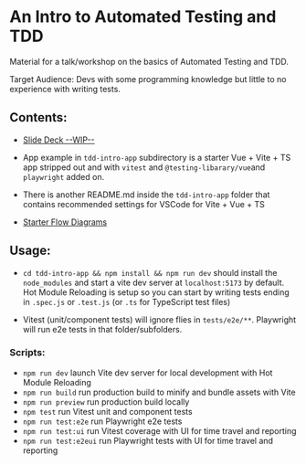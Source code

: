 # An Intro to Automated Testing and TDD

Material for a talk/workshop on the basics of Automated Testing and TDD. 

Target Audience: Devs with some programming knowledge but little to no experience with writing tests. 

## Contents:
- [Slide Deck --WIP--](https://docs.google.com/presentation/d/1Nl1GDpnnU3cIRt3uGAt7joJb5MPdyMoSirep9zRudFk/edit?usp=sharing)

- App example in `tdd-intro-app` subdirectory is a starter Vue + Vite + TS app stripped out and with `vitest` and `@testing-libarary/vue`and `playwright` added on.

- There is another README.md inside the `tdd-intro-app` folder that contains recommended settings for VSCode for Vite + Vue + TS

- [Starter Flow Diagrams](https://drive.google.com/file/d/1HTxQ2HKN4mX4pS74HaPQ8r_LvDOXRAPY/view?usp=sharing)
## Usage:
- `cd tdd-intro-app && npm install && npm run dev` should install the `node_modules` and start a vite dev server at `localhost:5173` by default. Hot Module Reloading is setup so you can start by writing tests ending in `.spec.js` or `.test.js`  (or `.ts` for TypeScript test files)

- Vitest (unit/component tests) will ignore flies in `tests/e2e/**`. Playwright will run e2e tests in that folder/subfolders. 

### Scripts:
- `npm run dev` launch Vite dev server for local development with Hot Module Reloading
- `npm run build` run production build to minify and bundle assets with Vite
- `npm run preview` run production build locally 
- `npm test` run Vitest unit and component tests
- `npm run test:e2e` run Playwright e2e tests
- `npm run test:ui` run Vitest coverage with UI for time travel and reporting
- `npm run test:e2eui` run Playwright tests with UI for time travel and reporting
